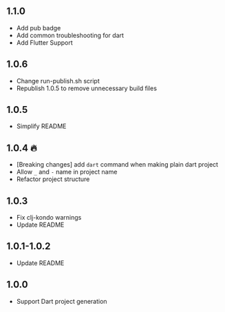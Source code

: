## 1.1.0
- Add pub badge
- Add common troubleshooting for dart
- Add Flutter Support

## 1.0.6
- Change run-publish.sh script
- Republish 1.0.5 to remove unnecessary build files

## 1.0.5
- Simplify README

## 1.0.4 🔥
- [Breaking changes] add `dart` command when making plain dart project
- Allow `_` and `-` name in project name
- Refactor project structure

## 1.0.3

- Fix clj-kondo warnings
- Update README

## 1.0.1-1.0.2

- Update README

## 1.0.0

- Support Dart project generation
